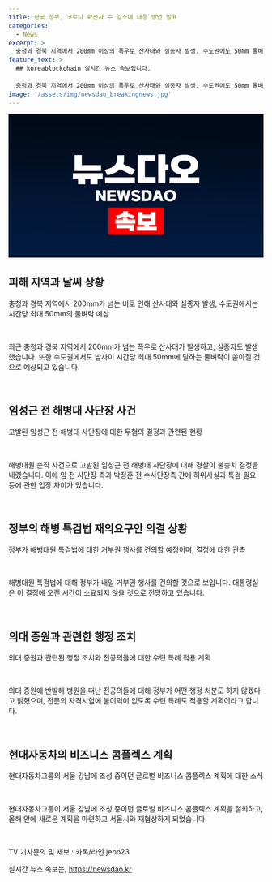 ```yaml
---
title: 한국 정부, 코로나 확진자 수 감소에 대응 방안 발표
categories:
  - News
excerpt: >
  충청과 경북 지역에서 200mm 이상의 폭우로 산사태와 실종자 발생. 수도권에도 50mm 물벼락 예상. 해병대 사단장 임성근 무혐의 결론, 허위사실 명예훼손 주장. 정부, 해병 특검법 거부권 행사 예고. 의대 증원 반발 전공의 행정처분 철회, 수련 특례 적용 예정. 현대차, 강남 비즈니스 콤플렉스 계획 철회, 재협상 예정. #산사태 #임성근 #해병대원 #전공의 #현대차그룹
feature_text: >
  ## koreablockchain 실시간 뉴스 속보입니다.

  충청과 경북 지역에서 200mm 이상의 폭우로 산사태와 실종자 발생. 수도권에도 50mm 물벼락 예상. 해병대 사단장 임성근 무혐의 결론, 허위사실 명예훼손 주장. 정부, 해병 특검법 거부권 행사 예고. 의대 증원 반발 전공의 행정처분 철회, 수련 특례 적용 예정. 현대차, 강남 비즈니스 콤플렉스 계획 철회, 재협상 예정. #산사태 #임성근 #해병대원 #전공의 #현대차그룹
image: '/assets/img/newsdao_breakingnews.jpg'
---
```


<p><img src="/assets/img/newsdao_breakingnews.jpg" alt="koreablockchain 속보" /></p>

<h2 data-ke-size="size26">피해 지역과 날씨 상황</h2>

<p data-ke-size="size16">충청과 경북 지역에서 200mm가 넘는 비로 인해 산사태와 실종자 발생, 수도권에서는 시간당 최대 50mm의 물벼락 예상</p>

<p data-ke-size="size16">&nbsp;</p>

<p data-ke-size="size16">최근 충청과 경북 지역에서 200mm가 넘는 폭우로 산사태가 발생하고, 실종자도 발생했습니다. 또한 수도권에서도 밤사이 시간당 최대 50mm에 달하는 물벼락이 쏟아질 것으로 예상되고 있습니다.</p>

<p data-ke-size="size16">&nbsp;</p>

<h2 data-ke-size="size26">임성근 전 해병대 사단장 사건</h2>

<p data-ke-size="size16">고발된 임성근 전 해병대 사단장에 대한 무혐의 결정과 관련된 현황</p>

<p data-ke-size="size16">&nbsp;</p>

<p data-ke-size="size16">해병대원 순직 사건으로 고발된 임성근 전 해병대 사단장에 대해 경찰이 불송치 결정을 내렸습니다. 이에 임 전 사단장 측과 박정훈 전 수사단장측 간에 허위사실과 특검 필요 등에 관한 입장 차이가 있습니다.</p>

<p data-ke-size="size16">&nbsp;</p>

<h2 data-ke-size="size26">정부의 해병 특검법 재의요구안 의결 상황</h2>

<p data-ke-size="size16">정부가 해병대원 특검법에 대한 거부권 행사를 건의할 예정이며, 결정에 대한 관측</p>

<p data-ke-size="size16">&nbsp;</p>

<p data-ke-size="size16">해병대원 특검법에 대해 정부가 내일 거부권 행사를 건의할 것으로 보입니다. 대통령실은 이 결정에 오랜 시간이 소요되지 않을 것으로 전망하고 있습니다.</p>

<p data-ke-size="size16">&nbsp;</p>

<h2 data-ke-size="size26">의대 증원과 관련한 행정 조치</h2>

<p data-ke-size="size16">의대 증원과 관련된 행정 조치와 전공의들에 대한 수련 특례 적용 계획</p>

<p data-ke-size="size16">&nbsp;</p>

<p data-ke-size="size16">의대 증원에 반발해 병원을 떠난 전공의들에 대해 정부가 어떤 행정 처분도 하지 않겠다고 밝혔으며, 전문의 자격시험에 불이익이 없도록 수련 특례도 적용할 계획이라고 합니다.</p>

<p data-ke-size="size16">&nbsp;</p>

<h2 data-ke-size="size26">현대자동차의 비즈니스 콤플렉스 계획</h2>

<p data-ke-size="size16">현대자동차그룹의 서울 강남에 조성 중이던 글로벌 비즈니스 콤플렉스 계획에 대한 소식</p>

<p data-ke-size="size16">&nbsp;</p>

<p data-ke-size="size16">현대자동차그룹이 서울 강남에 조성 중이던 글로벌 비즈니스 콤플렉스 계획을 철회하고, 올해 안에 새로운 계획을 마련하고 서울시와 재협상하게 되었습니다.</p>

<p data-ke-size="size16">&nbsp;</p>

<p data-ke-size="size16">TV 기사문의 및 제보 : 카톡/라인 jebo23</p>
실시간 뉴스 속보는, <a href="https://newsdao.kr" rel="dofollow">https://newsdao.kr</a>



